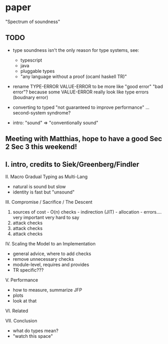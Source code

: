 paper
===

"Spectrum of soundness"

TODO
---

- type soundness isn't the only reason for type systems, see:
  - typescript
  - java
  - pluggable types
  - "any language without a proof (ocaml haskell TR)"
- rename TYPE-ERROR VALUE-ERROR to be more like "good error" "bad error"?
  because some VALUE-ERROR really look like type errors (boudnary error)
- converting to typed "not guaranteed to improve performance"
  ... second-system syndrome?

- intro: "sound" => "conventionally sound"


Meeting with Matthias, hope to have a good Sec 2 Sec 3 this weekend!
---

I. intro, credits to Siek/Greenberg/Findler
   -

II. Macro Gradual Typing as Multi-Lang
  - natural is sound but slow
  - identity is fast but "unsound"

III. Compromise  / Sacrifice / The Descent
  1. sources of cost
    - O(n) checks
    - indirection (JIT)
    - allocation
    - errors.... very important very hard to say
  2. attack checks
  3. attack checks
  4. attack checks

IV. Scaling the Model to an Implementation
  - general advice, where to add checks
  - remove unnecessary checks
  - module-level, requires and provides
  - TR specific???

V. Performance
  - how to measure, summarize JFP
  - plots
  - look at that

VI. Related

VII. Conclusion
  - what do types mean?
  - "watch this space"
